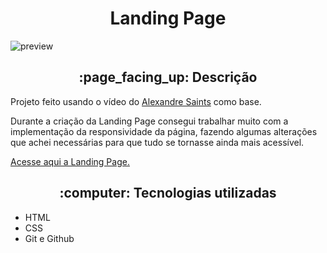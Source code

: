 <h1 align="center">Landing Page</h1>

 ![preview](./gitignore/landing-page.gif)
 
<h2 align="center">:page_facing_up: Descrição</h2>
<p>Projeto feito usando o vídeo do <a href="https://github.com/alexandresaints">Alexandre Saints</a> como base.</p>
Durante a criação da Landing Page consegui trabalhar muito com a implementação da responsividade da página, fazendo algumas alterações que achei necessárias para que tudo se tornasse ainda mais acessível.

<a href="https://lipeinacio.github.io/landing-page/">Acesse aqui a Landing Page.</a>

<h2 align="center"> :computer: Tecnologias utilizadas </h2>

- HTML
- CSS
- Git e Github

